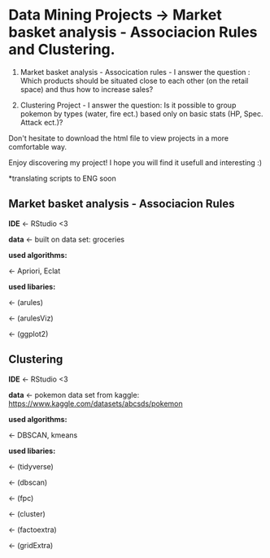 # Data Mining Projects -> Market basket analysis - Associacion Rules and Clustering.

1. Market basket analysis - Assocication rules - I answer the question : Which products should be situated close to each other (on the retail space) and thus how to increase sales?

2. Clustering Project - I answer the question: Is it possible to group pokemon by types (water, fire ect.) based only on basic stats (HP, Spec. Attack ect.)?

Don't hesitate to download the html file to view projects in a more comfortable way.

Enjoy discovering my project! I hope you will find it usefull and interesting :) 

*translating scripts to ENG soon


## Market basket analysis - Associacion Rules 

**IDE** <- RStudio <3

**data** <- built on data set: groceries

**used algorithms:**

<- Apriori, Eclat

**used libaries:**

<- (arules)

<- (arulesViz)

<- (ggplot2)

## Clustering

**IDE** <- RStudio <3

**data** <- pokemon data set from kaggle: https://www.kaggle.com/datasets/abcsds/pokemon

**used algorithms:**

<- DBSCAN, kmeans

**used libaries:**

<- (tidyverse)

<- (dbscan)

<- (fpc)

<- (cluster)

<- (factoextra)

<- (gridExtra)
